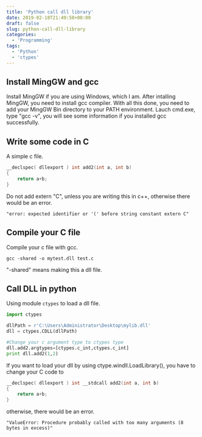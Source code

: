 ```yaml
---
title: 'Python call dll library'
date: 2019-02-18T21:49:58+08:00
draft: false
slug: python-call-dll-library
categories:
  - 'Programming'
tags:
  - 'Python'
  - 'ctypes'
---
```


## Install MingGW and gcc

Install MingGW if you are using Windows, which I am. After intalling MingGW, you need to install gcc compiler. With all this done, you need to add your MingGW Bin directory to your PATH environment. Lauch cmd.exe, type "gcc -v", you will see some information if you installed gcc successfully.

## Write some code in C

A simple c file.

```c
__declspec( dllexport ) int add2(int a, int b)
{
    return a+b;
}
```

Do not add extern "C", unless you are writing this in c++, otherwise there would be an error.

`"error: expected identifier or '(' before string constant extern C"`

## Compile your C file

Compile your c file with gcc.

`gcc -shared -o mytest.dll test.c`

"-shared" means making this a dll file.

## Call DLL in python

Using module `ctypes` to load a dll file.

```python
import ctypes

dllPath = r'C:\Users\Administrator\Desktop\mylib.dll'
dll = ctypes.CDLL(dllPath)

#Change your c argument type to ctypes type
dll.add2.argtypes=[ctypes.c_int,ctypes.c_int]
print dll.add2(1,2)
```

If you want to load your dll by using ctype.windll.LoadLibrary(), you have to change your C code to

```c
__declspec( dllexport ) int __stdcall add2(int a, int b)
{
    return a+b;
}
```

otherwise, there would be an error.

`"ValueError: Procedure probably called with too many arguments (8 bytes in excess)"`
